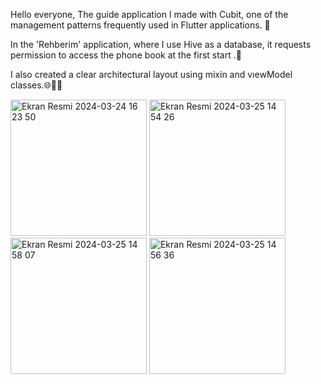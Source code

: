 Hello everyone,
The guide application I made with Cubit, one of the management patterns frequently used in Flutter applications. 📱

In the 'Rehberim' application, where I use Hive as a database, it requests permission to access the phone book at the first start .🚀

I also created a clear architectural layout using mixin and vıewModel classes.🌐👨‍💻


<img width="218" alt="Ekran Resmi 2024-03-24 16 23 50" src="https://github.com/omerfi66/Rehberim/assets/120007024/d3013138-a491-4015-8b3f-7fac4fcce570">
<img width="218" alt="Ekran Resmi 2024-03-25 14 54 26" src="https://github.com/omerfi66/Rehberim/assets/120007024/e25dd883-7a02-446b-91e3-e794219d7e0e">
<img width="218" alt="Ekran Resmi 2024-03-25 14 58 07" src="https://github.com/omerfi66/Rehberim/assets/120007024/f2cdfe81-e65d-4cef-8b94-471b3e701ec7">
<img width="218" alt="Ekran Resmi 2024-03-25 14 56 36" src="https://github.com/omerfi66/Rehberim/assets/120007024/55855240-737c-4257-ba04-b9e9133fab63">
